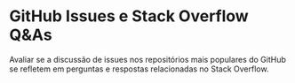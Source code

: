 # GitHub Issues e Stack Overflow Q&As
Avaliar se a discussão de issues nos repositórios mais populares do GitHub se refletem em perguntas e respostas relacionadas no Stack Overflow.
